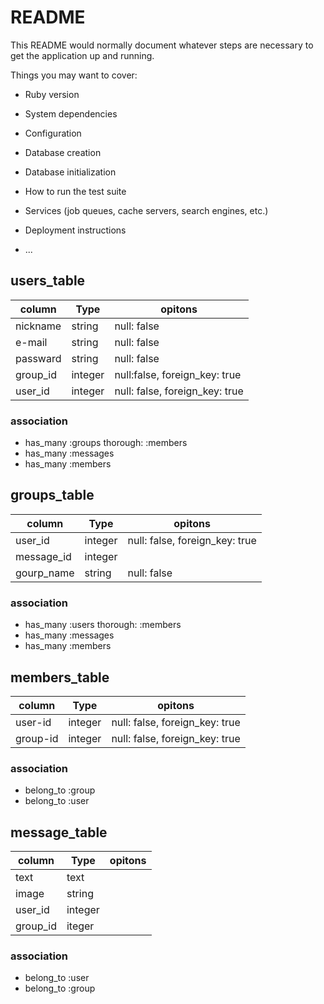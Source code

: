 # README

This README would normally document whatever steps are necessary to get the
application up and running.

Things you may want to cover:

* Ruby version

* System dependencies

* Configuration

* Database creation

* Database initialization

* How to run the test suite

* Services (job queues, cache servers, search engines, etc.)

* Deployment instructions

* ...
## users_table
|column|Type|opitons|
|------|----|-------|
|nickname|string|null: false||
|e-mail|string|null: false||
|passward|string|null: false||
|group_id|integer|null:false, foreign_key: true|
|user_id|integer|null: false, foreign_key: true|

### association
- has_many :groups thorough: :members
- has_many :messages
- has_many :members

## groups_table
|column|Type|opitons|
|------|----|-------|
|user_id|integer|null: false, foreign_key: true|
|message_id|integer||
|gourp_name|string|null: false|

### association
- has_many :users thorough: :members
- has_many :messages
- has_many :members

## members_table
|column|Type|opitons|
|------|----|-------|
|user-id|integer|null: false, foreign_key: true|
|group-id|integer|null: false, foreign_key: true|

### association
- belong_to :group
- belong_to :user

## message_table
|column|Type|opitons|
|------|----|-------|
|text|text||
|image|string||
|user_id|integer||
|group_id|iteger||

### association
- belong_to :user
- belong_to :group

